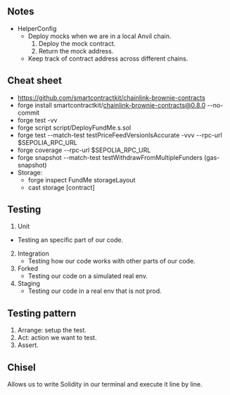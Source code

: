 ## Notes
* HelperConfig
  - Deploy mocks when we are in a local Anvil chain.
    1. Deploy the mock contract.
    2. Return the mock address.
  - Keep track of contract address across different chains.

## Cheat sheet
* https://github.com/smartcontractkit/chainlink-brownie-contracts
* forge install smartcontractkit/chainlink-brownie-contracts@0.8.0 --no-commit
* forge test -vv
* forge script script/DeployFundMe.s.sol
* forge test --match-test testPriceFeedVersionIsAccurate -vvv --rpc-url $SEPOLIA_RPC_URL
* forge coverage --rpc-url $SEPOLIA_RPC_URL
* forge snapshot --match-test testWithdrawFromMultipleFunders (gas-snapshot)
* Storage:
  - forge inspect FundMe storageLayout
  - cast storage [contract]

## Testing
1. Unit
  - Testing an specific part of our code.
2. Integration
   - Testing how our code works with other parts of our code.
3. Forked
   - Testing our code on a simulated real env.
4. Staging
   - Testing our code in a real env that is not prod.

## Testing pattern
1. Arrange: setup the test.
2. Act: action we want to test.
3. Assert.

## Chisel

Allows us to write Solidity in our terminal and execute it line by line.
